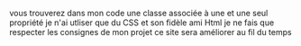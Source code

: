 vous trouverez dans mon code une classe associée à une et une seul propriété
je n'ai utliser que du CSS et son fidèle ami Html
je ne fais que respecter les consignes de mon projet
ce site sera améliorer au fil du temps 
